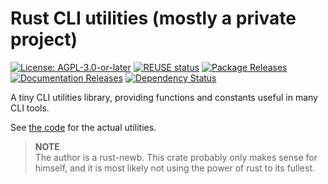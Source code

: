 <!--
SPDX-FileCopyrightText: 2023 Robin Vobruba <hoijui.quaero@gmail.com>

SPDX-License-Identifier: CC0-1.0
-->

# Rust CLI utilities (mostly a private project)

[![License: AGPL-3.0-or-later](
    https://img.shields.io/badge/License-AGPL%203.0+-blue.svg)](
    LICENSE.txt)
[![REUSE status](
    https://api.reuse.software/badge/github.com/hoijui/cli-utils-rs)](
    https://api.reuse.software/info/github.com/hoijui/cli-utils-rs)
[![Package Releases](
    https://img.shields.io/crates/v/cli_utils_hoijui.svg)](
    https://crates.io/crates/cli_utils_hoijui)
[![Documentation Releases](
    https://docs.rs/cli_utils_hoijui/badge.svg)](
    https://docs.rs/cli_utils_hoijui)
[![Dependency Status](
    https://deps.rs/repo/github/hoijui/cli-utils-rs/status.svg)](
    https://deps.rs/repo/github/hoijui/cli-utils-rs)

A tiny CLI utilities library,
providing functions and constants useful in many CLI tools.

See [the code](src/tools.rs) for the actual utilities.

> **NOTE** \
> The author is a rust-newb.
> This crate probably only makes sense for himself,
> and it is most likely not using the power of rust to its fullest.
